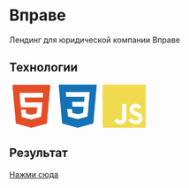 # Вправе
Лендинг для юридической компании Вправе

## Технологии
<p>
<img src="https://github.com/devicons/devicon/blob/master/icons/html5/html5-plain.svg" alt="HTML" width="80rem"/>
<img src="https://github.com/devicons/devicon/blob/master/icons/css3/css3-plain.svg" alt="CSS" width="80rem"/>
<img src="https://github.com/devicons/devicon/blob/master/icons/javascript/javascript-plain.svg" alt="JavaScript" width="80rem"/>
</p>

## Результат
<a href="https://tintinelle.github.io/vprave/">Нажми сюда</a>



